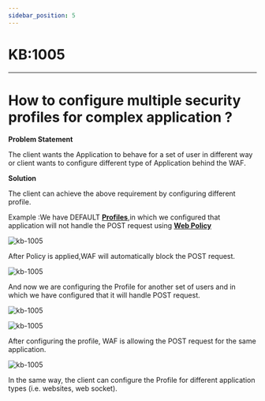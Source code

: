 ```yaml
---
sidebar_position: 5
---
```


# KB:1005

---------

# How to configure multiple security profiles for complex application ?

**Problem Statement**

The client wants the Application to behave for a set of user in different way or client wants to configure different type of Application behind the WAF.

**Solution**

The client can achieve the above requirement by configuring different profile.

Example :We have DEFAULT [**Profiles**](docs/waf/listener/profiles/profiles.md),in which we configured that application will not handle the POST request using [**Web Policy**](docs/waf/listener/profiles/policy/Web_policy.md)

![kb-1005](/tutorials/kb5.png)

After Policy is applied,WAF will automatically block the POST request.

![kb-1005](/tutorials/kb52.png)

And now we are configuring the Profile for another set of users and in which we have configured that it will handle POST request. 

![kb-1005](/tutorials/kb53.png)

![kb-1005](/tutorials/kb54.png)

After configuring the profile, WAF is allowing the POST request for the same application.


![kb-1005](/tutorials/kb55.png)

In the same way, the client can configure the Profile for different application types (i.e. websites, web socket).